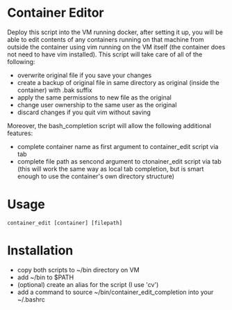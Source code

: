 # Container Editor
Deploy this script into the VM running docker, after setting it up, you will be able to edit contents of any containers running on that machine from outside the container using vim running on the VM itself (the container does not need to have vim installed). This script will take care of all of the following:

- overwrite original file if you save your changes
- create a backup of original file in same directory as original (inside the container) with .bak suffix
- apply the same permissions to new file as the original
- change user ownership to the same user as the original
- discard changes if you quit vim without saving

Moreover, the bash_completion script will allow the following additional features:

- complete container name as first argument to container_edit script via tab
- complete file path as sencond argument to ctonainer_edit script via tab (this will work the same way as local tab completion, but is smart enough to use the container's own directory structure)

# Usage

	container_edit [container] [filepath]

# Installation

- copy both scripts to ~/bin directory on VM
- add ~/bin to $PATH
- (optional) create an alias for the script (I use 'cv')
- add a command to source ~/bin/container_edit_completion into your ~/.bashrc
